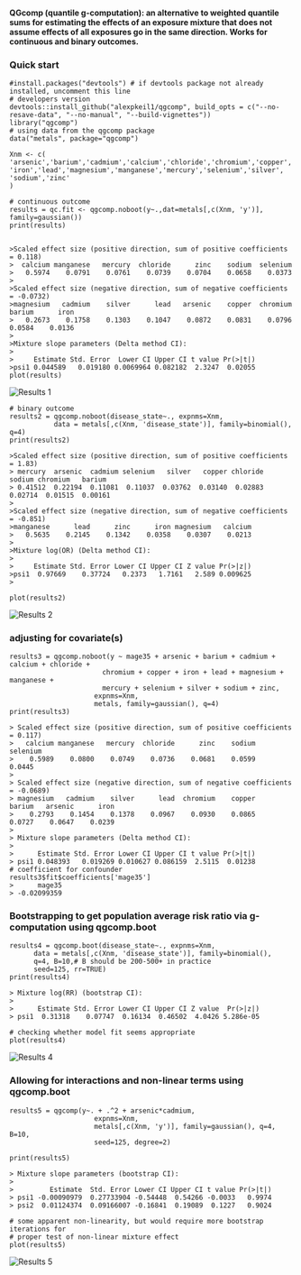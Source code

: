 #### QGcomp (quantile g-computation): an alternative to weighted quantile sums for estimating the effects of an exposure mixture that does not assume effects of all exposures go in the same direction. Works for continuous and binary outcomes.

### Quick start

    #install.packages("devtools") # if devtools package not already installed, uncomment this line
    # developers version
    devtools::install_github("alexpkeil1/qgcomp", build_opts = c("--no-resave-data", "--no-manual", "--build-vignettes"))
    library("qgcomp")
    # using data from the qgcomp package
    data("metals", package="qgcomp")
    
    Xnm <- c(
    'arsenic','barium','cadmium','calcium','chloride','chromium','copper',
    'iron','lead','magnesium','manganese','mercury','selenium','silver',
    'sodium','zinc'
    )
    
    # continuous outcome
    results = qc.fit <- qgcomp.noboot(y~.,dat=metals[,c(Xnm, 'y')], family=gaussian())
    print(results)

    
    >Scaled effect size (positive direction, sum of positive coefficients = 0.118)
    >  calcium manganese   mercury  chloride      zinc    sodium  selenium 
    >   0.5974    0.0791    0.0761    0.0739    0.0704    0.0658    0.0373 
    >
    >Scaled effect size (negative direction, sum of negative coefficients = -0.0732)
    >magnesium   cadmium    silver      lead   arsenic    copper  chromium    barium      iron 
    >   0.2673    0.1758    0.1303    0.1047    0.0872    0.0831    0.0796    0.0584    0.0136 
    >
    >Mixture slope parameters (Delta method CI):
    >
    >     Estimate Std. Error  Lower CI Upper CI t value Pr(>|t|)
    >psi1 0.044589   0.019180 0.0069964 0.082182  2.3247  0.02055    
    plot(results)
![Results 1](fig/res1.png)
    
    # binary outcome
    results2 = qgcomp.noboot(disease_state~., expnms=Xnm, 
               data = metals[,c(Xnm, 'disease_state')], family=binomial(), q=4)
    print(results2)
    
    >Scaled effect size (positive direction, sum of positive coefficients = 1.83)
    > mercury  arsenic  cadmium selenium   silver   copper chloride   sodium chromium   barium 
    > 0.41512  0.22194  0.11081  0.11037  0.03762  0.03140  0.02883  0.02714  0.01515  0.00161 
    >
    >Scaled effect size (negative direction, sum of negative coefficients = -0.851)
    >manganese      lead      zinc      iron magnesium   calcium 
    >   0.5635    0.2145    0.1342    0.0358    0.0307    0.0213 
    >
    >Mixture log(OR) (Delta method CI):
    >
    >     Estimate Std. Error Lower CI Upper CI Z value Pr(>|z|)
    >psi1  0.97669    0.37724   0.2373   1.7161   2.589 0.009625
    >
        
    plot(results2)
![Results 2](fig/res2.png)
    
### adjusting for covariate(s)
    results3 = qgcomp.noboot(y ~ mage35 + arsenic + barium + cadmium + calcium + chloride + 
                           chromium + copper + iron + lead + magnesium + manganese + 
                           mercury + selenium + silver + sodium + zinc,
                         expnms=Xnm,
                         metals, family=gaussian(), q=4)
    print(results3)
    
    > Scaled effect size (positive direction, sum of positive coefficients = 0.117)
    >   calcium manganese   mercury  chloride      zinc    sodium  selenium 
    >    0.5989    0.0800    0.0749    0.0736    0.0681    0.0599    0.0445 
    > 
    > Scaled effect size (negative direction, sum of negative coefficients = -0.0689)
    > magnesium   cadmium    silver      lead  chromium    copper    barium   arsenic      iron 
    >    0.2793    0.1454    0.1378    0.0967    0.0930    0.0865    0.0727    0.0647    0.0239 
    > 
    > Mixture slope parameters (Delta method CI):
    > 
    >      Estimate Std. Error Lower CI Upper CI t value Pr(>|t|)
    > psi1 0.048393   0.019269 0.010627 0.086159  2.5115  0.01238
    # coefficient for confounder
    results3$fit$coefficients['mage35']
    >      mage35 
    > -0.02099359 


### Bootstrapping to get population average risk ratio via g-computation using qgcomp.boot
    results4 = qgcomp.boot(disease_state~., expnms=Xnm, 
          data = metals[,c(Xnm, 'disease_state')], family=binomial(), 
          q=4, B=10,# B should be 200-500+ in practice
          seed=125, rr=TRUE)
    print(results4)
    
    > Mixture log(RR) (bootstrap CI):
    > 
    >      Estimate Std. Error Lower CI Upper CI Z value  Pr(>|z|)
    > psi1  0.31318    0.07747  0.16134  0.46502  4.0426 5.286e-05

    # checking whether model fit seems appropriate 
    plot(results4)
![Results 4](fig/res4.png)

### Allowing for interactions and non-linear terms using qgcomp.boot

    results5 = qgcomp(y~. + .^2 + arsenic*cadmium,
                         expnms=Xnm,
                         metals[,c(Xnm, 'y')], family=gaussian(), q=4, B=10, 
                         seed=125, degree=2)

    print(results5)
    
    > Mixture slope parameters (bootstrap CI):
    > 
    >         Estimate  Std. Error Lower CI Upper CI t value Pr(>|t|)
    > psi1 -0.00090979  0.27733904 -0.54448  0.54266 -0.0033   0.9974
    > psi2  0.01124374  0.09166007 -0.16841  0.19089  0.1227   0.9024

    # some apparent non-linearity, but would require more bootstrap iterations for
    # proper test of non-linear mixture effect
    plot(results5)
![Results 5](fig/res5.png)

